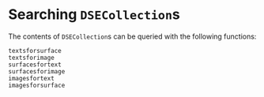 # Searching `DSECollection`s

The contents of `DSECollection`s can be queried with the following functions:


```@docs
textsforsurface
textsforimage
surfacesfortext
surfacesforimage
imagesfortext
imagesforsurface
```